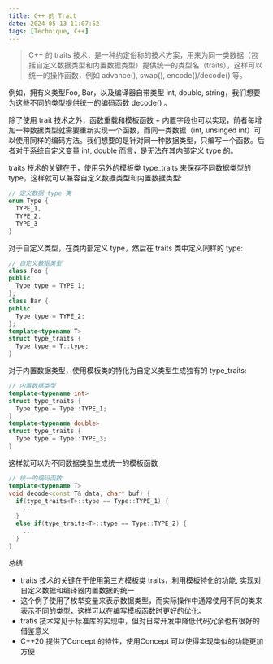 ```yaml
---
title: C++ 的 Trait
date: 2024-05-13 11:07:52
tags: [Technique, C++]
---
```


> C++ 的 traits 技术，是一种约定俗称的技术方案，用来为同一类数据（包括自定义数据类型和内置数据类型）提供统一的类型名（traits），这样可以统一的操作函数，例如 advance(), swap(), encode()/decode() 等。

例如，拥有义类型Foo, Bar，以及编译器自带类型 int, double, string，我们想要为这些不同的类型提供统一的编码函数 decode() 。

除了使用 trait 技术之外，函数重载和模板函数 + 内置字段也可以实现，前者每增加一种数据类型就需要重新实现一个函数，而同一类数据（int, unsinged int）可以使用同样的编码方法。我们想要的是针对同一种数据类型，只编写一个函数。后者对于系统自定义变量 int, double 而言，是无法在其内部定义 type 的。

traits 技术的关键在于，使用另外的模板类 type_traits 来保存不同数据类型的 type，这样就可以兼容自定义数据类型和内置数据类型:

```c++
// 定义数据 type 类
enum Type {
  TYPE_1,
  TYPE_2,
  TYPE_3
}
```

对于自定义类型，在类内部定义 type，然后在 traits 类中定义同样的 type:

```c++
// 自定义数据类型
class Foo {
public:
  Type type = TYPE_1;
};
class Bar {
public:
  Type type = TYPE_2;
};
template<typename T>
struct type_traits {
  Type type = T::type;
}
```

对于内置数据类型，使用模板类的特化为自定义类型生成独有的 type_traits:

```c++
// 内置数据类型
template<typename int>
struct type_traits {
  Type type = Type::TYPE_1;
}
template<typename double>
struct type_traits {
  Type type = Type::TYPE_3;
}
```

这样就可以为不同数据类型生成统一的模板函数
```c++
// 统一的编码函数
template<typename T>
void decode<const T& data, char* buf) {
  if(type_traits<T>::type == Type::TYPE_1) {
    ...
  }
  else if(type_traits<T>::type == Type::TYPE_2) {
    ...
  }
}
```

总结

- traits 技术的关键在于使用第三方模板类 traits，利用模板特化的功能, 实现对自定义数据和编译器内置数据的统一
- 这个例子使用了枚举变量来表示数据类型，而实际操作中通常使用不同的类来表示不同的类型，这样可以在编写模板函数时更好的优化。
- tratis 技术常见于标准库的实现中，但对日常开发中降低代码冗余也有很好的借鉴意义
- C++20 提供了Concept 的特性，使用Concept 可以使得实现类似的功能更加方便
